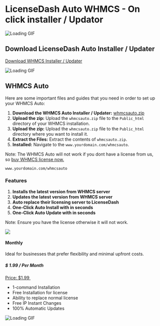 LicenseDash Auto WHMCS - On click installer / Updator
=====================================================
![Loading GIF](https://licensedash.com/wp-content/uploads/2024/08/CPT2408271643-1707x769-1.gif)

Download LicenseDash Auto Installer / Updater
---------------------------------------------

[Download WHMCS Installer / Updater](https://api.licensedash.com/whmcs/whmcsauto.zip)

![Loading GIF](https://docs.licensedash.com/assets/img/CPT2408271643-1707x769.gif)

WHMCS Auto
----------

Here are some important files and guides that you need in order to set up your WHMCS Auto:

1.  **Download the WHMCS Auto Installer / Updater:** [whmcsauto.zip](http://api.licensedash.com/whmcs/whmcsauto.zip)
2.  **Upload the zip:** Upload the `whmcsauto.zip` file to the `Public_html` directory of your WHMCS installation.
3.  **Upload the zip:** Upload the `whmcsauto.zip` file to the `Public_html` directory where you want to install it.
4.  **Extract the Files:** Extract the contents of `whmcsauto.zip`.
5.  **Installed:** Navigate to the `www.yourdomain.com/whmcsauto`.

Note: The WHMCS Auto will not work if you dont have a license from us, so [buy WHMCS license now.](https://licensedash.com/whmcs-cheap-licenses/)

```
www.yourdomain.com/whmcsauto

```

### Features

1.  **Installs the latest version from WHMCS server**
2.  **Updates the latest version from WHMCS server**
3.  **Auto replace their licensing server to LicenseDash**
4.  **One-Click Auto Install with in seconds**
5.  **One-Click Auto Update with in seconds**

Note: Ensure you have the license otherwise it will not work.

![](https://licensedash.com/wp-content/uploads/2024/06/WHMCS.png)

#### Monthly

Ideal for businesses that prefer flexibility and minimal upfront costs.

##### $ 1.99 / Per Month

[Price: $1.99 ](https://manage.licensedash.com/cart.php?a=add&pid=18)

-   1-command Installation
-   Free Installation for license
-   Ability to replace normal license
-   Free IP Instant Changes
-   100% Automatic Updates

![Loading GIF](https://docs.licensedash.com/assets/img/CPT2408271719-1707x785.gif)
